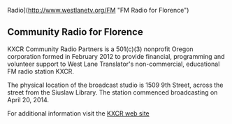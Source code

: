 Radio](http://www.westlanetv.org/FM "FM Radio for Florence")

Community Radio for Florence
----------------------------

KXCR Community Radio Partners is a 501(c)(3) nonprofit Oregon
corporation formed in February 2012 to provide financial, programming
and volunteer support to West Lane Translator's non-commercial,
educational FM radio station KXCR.

The physical location of the broadcast studio is 1509 9th Street, across
the street from the Siuslaw Library. The station commenced broadcasting
on April 20, 2014.

For additional information visit the [KXCR web
site](http://www.kxcr.net)



